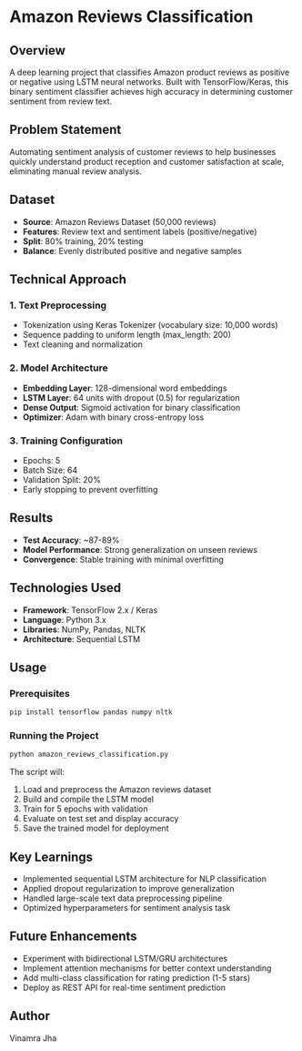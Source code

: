 # Amazon Reviews Classification

## Overview
A deep learning project that classifies Amazon product reviews as positive or negative using LSTM neural networks. Built with TensorFlow/Keras, this binary sentiment classifier achieves high accuracy in determining customer sentiment from review text.

## Problem Statement
Automating sentiment analysis of customer reviews to help businesses quickly understand product reception and customer satisfaction at scale, eliminating manual review analysis.

## Dataset
- **Source**: Amazon Reviews Dataset (50,000 reviews)
- **Features**: Review text and sentiment labels (positive/negative)
- **Split**: 80% training, 20% testing
- **Balance**: Evenly distributed positive and negative samples

## Technical Approach

### 1. Text Preprocessing
- Tokenization using Keras Tokenizer (vocabulary size: 10,000 words)
- Sequence padding to uniform length (max_length: 200)
- Text cleaning and normalization

### 2. Model Architecture
- **Embedding Layer**: 128-dimensional word embeddings
- **LSTM Layer**: 64 units with dropout (0.5) for regularization
- **Dense Output**: Sigmoid activation for binary classification
- **Optimizer**: Adam with binary cross-entropy loss

### 3. Training Configuration
- Epochs: 5
- Batch Size: 64
- Validation Split: 20%
- Early stopping to prevent overfitting

## Results
- **Test Accuracy**: ~87-89%
- **Model Performance**: Strong generalization on unseen reviews
- **Convergence**: Stable training with minimal overfitting

## Technologies Used
- **Framework**: TensorFlow 2.x / Keras
- **Language**: Python 3.x
- **Libraries**: NumPy, Pandas, NLTK
- **Architecture**: Sequential LSTM

## Usage

### Prerequisites
```bash
pip install tensorflow pandas numpy nltk
```

### Running the Project
```bash
python amazon_reviews_classification.py
```

The script will:
1. Load and preprocess the Amazon reviews dataset
2. Build and compile the LSTM model
3. Train for 5 epochs with validation
4. Evaluate on test set and display accuracy
5. Save the trained model for deployment

## Key Learnings
- Implemented sequential LSTM architecture for NLP classification
- Applied dropout regularization to improve generalization
- Handled large-scale text data preprocessing pipeline
- Optimized hyperparameters for sentiment analysis task

## Future Enhancements
- Experiment with bidirectional LSTM/GRU architectures
- Implement attention mechanisms for better context understanding
- Add multi-class classification for rating prediction (1-5 stars)
- Deploy as REST API for real-time sentiment prediction

## Author
Vinamra Jha
